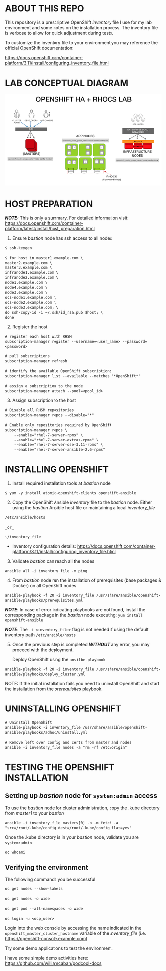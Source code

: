 # ABOUT THIS REPO
This repository is a prescriptive OpenShift _inventory_ file I use for my lab environment and some notes on the installation process. The inventory file is verbose to allow for quick adjustment during tests. 

To customize the inventory file to your environment you may reference the official OpenShift documentation:

https://docs.openshift.com/container-platform/3.11/install/configuring_inventory_file.html


# LAB CONCEPTUAL DIAGRAM

![Diagram](images/openshift_ocs_converged_mode_small.png)

# HOST PREPARATION

***NOTE:*** This is only a summary. For detailed information visit:
https://docs.openshift.com/container-platform/latest/install/host_preparation.html

1. Ensure _bastion_ node has ssh access to all nodes
```
$ ssh-keygen

$ for host in master1.example.com \
master2.example.com \
master3.example.com \
infranode1.example.com \
infranode2.example.com \
node1.example.com \
node4.example.com \
node3.example.com \
ocs-node1.example.com \
ocs-node2.example.com \
ocs-node3.example.com; \
do ssh-copy-id -i ~/.ssh/id_rsa.pub $host; \
done
```

2. Register the host

```
# register each host with RHSM
subscription-manager register --username=<user_name> --password=<password>

# pull subscriptions
subscription-manager refresh

# identify the available OpenShift subscriptions
subscription-manager list --available --matches '*OpenShift*'

# assign a subscription to the node
subscription-manager attach --pool=<pool_id>
```

3. Assign subscription to the host

```
# Disable all RHSM repositories
subscription-manager repos --disable="*"

# Enable only repositories required by OpenShift
subscription-manager repos \
    --enable="rhel-7-server-rpms" \
    --enable="rhel-7-server-extras-rpms" \
    --enable="rhel-7-server-ose-3.11-rpms" \
    --enable="rhel-7-server-ansible-2.6-rpms"
```

# INSTALLING OPENSHIFT
1. Install required installation tools at _bastion_ node
```
$ yum -y install atomic-openshift-clients openshift-ansible
```

2. Copy the OpenShift Ansible _inventory_ file to the _bastion_ node. Either using the _bastion_ Ansible host file or maintaining a local _inventory_file_
```
/etc/ansible/hosts

_or_

~/inventory_file

```

- Inventory configuration details: https://docs.openshift.com/container-platform/3.11/install/configuring_inventory_file.html


3. Validate _bastion_ can reach all the nodes 

```
ansible all -i inventory_file -m ping
```

4. From _bastion_ node run the installation of prerequisites (base packages & Docker) on all OpenShift nodes

 ```
ansible-playbook -f 20 -i inventory_file /usr/share/ansible/openshift-ansible/playbooks/prerequisites.yml
```

***NOTE***: In case of error indicating playbooks are not found, install the corresponding package in the _bastion_ node executing: ```yum install openshift-ansible```

***NOTE***: The ``-i <inventory_file>`` flag is not needed if using the default inventory path ``/etc/ansible/hosts``

5. Once the previous step is completed ***WITHOUT*** any error, you may proceed with the deployment.

    Deploy OpenShift using the ``ansilbe-playbook``

```
ansible-playbook -f 20 -i inventory_file /usr/share/ansible/openshift-ansible/playbooks/deploy_cluster.yml
```

NOTE: If the initial installation fails you need to uninstall OpenShift and start the installation from the _prerequisites_ playbook.

# UNINSTALLING OPENSHIFT

```
# Uninstall OpenShift
ansible-playbook -i inventory_file /usr/share/ansible/openshift-ansible/playbooks/adhoc/uninstall.yml

# Remove left over config and certs from master and nodes
ansible -i inventory_file nodes -a "rm -rf /etc/origin"
```

# TESTING THE OPENSHIFT INSTALLATION
## Setting up _bastion_ node for ``system:admin`` access
To use the _bastion_ node for cluster administration, copy the .kube directory from _master1_ to your _bastion_

```
ansible -i inventory_file masters[0] -b -m fetch -a "src=/root/.kube/config dest=/root/.kube/config flat=yes"
```

Once the .kube directory is in your _bastion_ node, validate you are ``system:admin``

```
oc whoami
```

## Verifying the environment
The following commands you be successful

```
oc get nodes --show-labels

oc get nodes -o wide

oc get pod --all-namespaces -o wide

oc login -u <ocp_user>
```

Login into the web console by accessing the name indicated in the ``openshift_master_cluster_hostname`` variable of the _inventory_file_ (i.e. https://openshift-console.example.com)

Try some demo applications to test the environment.

I have some simple demo activities here:
https://github.com/williamcaban/podcool-docs